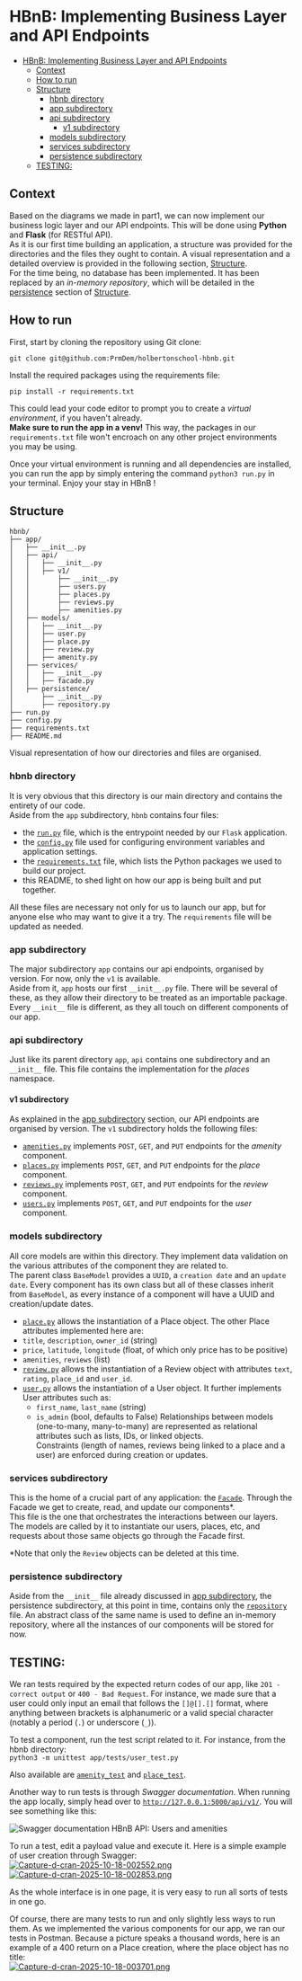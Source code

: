 # HBnB: Implementing Business Layer and API Endpoints

- [HBnB: Implementing Business Layer and API Endpoints](#hbnb-implementing-business-layer-and-api-endpoints)
  - [Context](#context)
  - [How to run](#how-to-run)
  - [Structure](#structure)
    - [hbnb directory](#hbnb-directory)
    - [app subdirectory](#app-subdirectory)
    - [api subdirectory](#api-subdirectory)
      - [v1 subdirectory](#v1-subdirectory)
    - [models subdirectory](#models-subdirectory)
    - [services subdirectory](#services-subdirectory)
    - [persistence subdirectory](#persistence-subdirectory)
  - [TESTING:](#testing)

## Context
Based on the diagrams we made in part1, we can now implement our business logic layer and our API endpoints. This will be done using __Python__ and __Flask__ (for RESTful API).<br/>
As it is our first time building an application, a structure was provided for the directories and the files they ought to contain. A visual representation and a detailed overview is provided in the following section, [Structure](#structure).<br/>
For the time being, no database has been implemented. It has been replaced by an _in-memory repository_, which will be detailed in the [persistence](#persistence) section of [Structure](#structure).<br/>

## How to run
First, start by cloning the repository using Git clone:
```
git clone git@github.com:PrmDem/holbertonschool-hbnb.git
```
Install the required packages using the requirements file:
```
pip install -r requirements.txt
```
This could lead your code editor to prompt you to create a _virtual environment_, if you haven't already.<br/>
__Make sure to run the app in a venv!__ This way, the packages in our `requirements.txt` file won't encroach on any other project environments you may be using.<br/>

Once your virtual environment is running and all dependencies are installed, you can run the app by simply entering the command `python3 run.py` in your terminal. Enjoy your stay in HBnB !<br/>

## Structure
```
hbnb/
├── app/
│   ├── __init__.py
│   ├── api/
│   │   ├── __init__.py
│   │   ├── v1/
│   │       ├── __init__.py
│   │       ├── users.py
│   │       ├── places.py
│   │       ├── reviews.py
│   │       ├── amenities.py
│   ├── models/
│   │   ├── __init__.py
│   │   ├── user.py
│   │   ├── place.py
│   │   ├── review.py
│   │   ├── amenity.py
│   ├── services/
│   │   ├── __init__.py
│   │   ├── facade.py
│   ├── persistence/
│       ├── __init__.py
│       ├── repository.py
├── run.py
├── config.py
├── requirements.txt
├── README.md
```
Visual representation of how our directories and files are organised.<br/>

### hbnb directory
It is very obvious that this directory is our main directory and contains the entirety of our code.<br/>
Aside from the `app` subdirectory, `hbnb` contains four files:<br/>
* the [`run.py`](./run.py) file, which is the entrypoint needed by our `Flask` application.
* the [`config.py`](./config.py) file used for configuring environment variables and application settings.
* the [`requirements.txt`](./requirements.txt) file, which lists the Python packages we used to build our project.
* this README, to shed light on how our app is being built and put together.
  
All these files are necessary not only for us to launch our app, but for anyone else who may want to give it a try. The `requirements` file will be updated as needed.

### app subdirectory
The major subdirectory `app` contains our api endpoints, organised by version. For now, only the `v1` is available.<br/>
Aside from it, `app` hosts our first `__init__.py` file. There will be several of these, as they allow their directory to be treated as an importable package. Every `__init__` file is different, as they all touch on different components of our app.

### api subdirectory
Just like its parent directory `app`, `api` contains one subdirectory and an `__init__` file. This file contains the implementation for the _places_ namespace.

#### v1 subdirectory
As explained in the [app subdirectory](#app-subdirectory) section, our API endpoints are organised by version. The `v1` subdirectory holds the following files:
* [`amenities.py`](./app/api/v1/amenities.py) implements `POST`, `GET`, and `PUT` endpoints for the _amenity_ component.
* [`places.py`](./app/api/v1/places.py) implements `POST`, `GET`, and `PUT` endpoints for the _place_ component.
* [`reviews.py`](./app/api/v1/reviews.py) implements `POST`, `GET`, and `PUT` endpoints for the _review_ component.
* [`users.py`](./app/api/v1/users.py) implements `POST`, `GET`, and `PUT` endpoints for the _user_ component.

### models subdirectory
All core models are within this directory. They implement data validation on the various attributes of the component they are related to.<br/>
The parent class `BaseModel` provides a `UUID`, a `creation date` and an `update date`. Every component has its own class but all of these classes inherit from `BaseModel`, as every instance of a component will have a UUID and creation/update dates.<br/>
  * [`place.py`](./app/models/place.py) allows the instantiation of a Place object. The other Place attributes implemented here are:
  * `title`, `description`, `owner_id` (string)
  * `price`, `latitude`, `longitude` (float, of which only price has to be positive)
  * `amenities`, `reviews` (list)
* [`review.py`](./app/models/review.py) allows the instantiation of a Review object with attributes `text`, `rating`, `place_id` and `user_id`.
* [`user.py`](./app/models/user.py) allows the instantiation of a User object. It further implements User attributes such as:
  * `first_name`, `last_name` (string)
  * `is_admin` (bool, defaults to False)
Relationships between models (one-to-many, many-to-many) are represented as relational attributes such as lists, IDs, or linked objects.<br/>
Constraints (length of names, reviews being linked to a place and a user) are enforced during creation or updates.

### services subdirectory
This is the home of a crucial part of any application: the [`Facade`](./app/services/facade.py). Through the Facade we get to create, read, and update our components*.<br/>
This file is the one that orchestrates the interactions between our layers. The models are called by it to instantiate our users, places, etc, and requests about those same objects go through the Facade first.


*Note that only the `Review` objects can be deleted at this time.<br/>

### persistence subdirectory
Aside from the `__init__` file already discussed in [app subdirectory](#app-subdirectory), the persistence subdirectory, at this point in time, contains only the [`repository`](./app/persistence/repository.py) file. An abstract class of the same name is used to define an in-memory repository, where all the instances of our components will be stored for now.<br/>

## TESTING:
We ran tests required by the expected return codes of our app, like `201 - correct output` or `400 - Bad Request`. For instance, we made sure that a user could only input an email that follows the `[]@[].[]` format, where anything between brackets is alphanumeric or a valid special character (notably a period (`.`) or underscore (`_`)).<br/>

To test a component, run the test script related to it. For instance, from the hbnb directory:<br/>
```python3 -m unittest app/tests/user_test.py```

Also available are [`amenity_test`](./app/tests/amenity_test.py) and [`place_test`](./app/tests/place_test.py).<br/>

Another way to run tests is through _Swagger documentation_. When running the app locally, simply head over to [`http://127.0.0.1:5000/api/v1/`](http://127.0.0.1:5000/api/v1/). You will see something like this:<br/>

![Swagger documentation HBnB API: Users and amenities](https://postimg.cc/7JP45Rqv)

To run a test, edit a payload value and execute it. Here is a simple example of user creation through Swagger:
[![Capture-d-cran-2025-10-18-002552.png](https://i.postimg.cc/CKrXnm7L/Capture-d-cran-2025-10-18-002552.png)](https://postimg.cc/kV8fkNLk)<br/>
[![Capture-d-cran-2025-10-18-002853.png](https://i.postimg.cc/1t6BRHYT/Capture-d-cran-2025-10-18-002853.png)](https://postimg.cc/cgxwXQWM)


As the whole interface is in one page, it is very easy to run all sorts of tests in one go.<br/>

Of course, there are many tests to run and only slightly less ways to run them. As we implemented the various components for our app, we ran our tests in Postman. Because a picture speaks a thousand words, here is an example of a 400 return on a Place creation, where the place object has no title:<br/>
[![Capture-d-cran-2025-10-18-003701.png](https://i.postimg.cc/s22DRH1V/Capture-d-cran-2025-10-18-003701.png)](https://postimg.cc/k2kdQcxZ)
